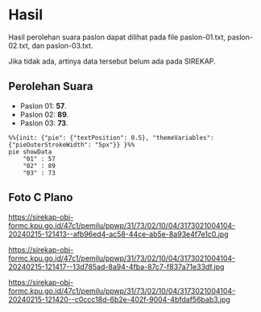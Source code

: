 # Hasil

Hasil perolehan suara paslon dapat dilihat pada file paslon-01.txt, paslon-02.txt, dan paslon-03.txt.

Jika tidak ada, artinya data tersebut belum ada pada SIREKAP.

## Perolehan Suara

 * Paslon 01: **57**.
 * Paslon 02: **89**.
 * Paslon 03: **73**.

```mermaid
%%{init: {"pie": {"textPosition": 0.5}, "themeVariables": {"pieOuterStrokeWidth": "5px"}} }%%
pie showData
    "01" : 57
    "02" : 89
    "03" : 73
```
## Foto C Plano

https://sirekap-obj-formc.kpu.go.id/47c1/pemilu/ppwp/31/73/02/10/04/3173021004104-20240215-121413--afb96ed4-ac58-44ce-ab5e-8a93e4f7e1c0.jpg

https://sirekap-obj-formc.kpu.go.id/47c1/pemilu/ppwp/31/73/02/10/04/3173021004104-20240215-121417--13d785ad-8a94-4fba-87c7-f837a71e33df.jpg

https://sirekap-obj-formc.kpu.go.id/47c1/pemilu/ppwp/31/73/02/10/04/3173021004104-20240215-121420--c0ccc18d-6b2e-402f-9004-4bfdaf56bab3.jpg

